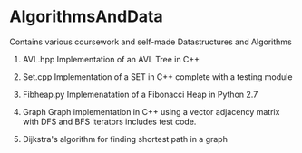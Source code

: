 # AlgorithmsAndData
Contains various coursework and self-made Datastructures and Algorithms
1. AVL.hpp
  Implementation of an AVL Tree in C++

2. Set.cpp
  Implementation of a SET in C++ complete with a testing module
  
3. Fibheap.py
  Implemenatation of a Fibonacci Heap in Python 2.7
  
4. Graph
  Graph implementation in C++ using a vector adjacency matrix with DFS and BFS iterators
  includes test code.

5. Dijkstra's algorithm for finding shortest path in a graph
